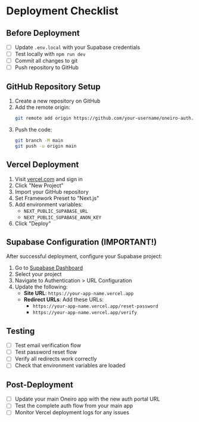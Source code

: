 # Deployment Checklist

## Before Deployment

- [ ] Update `.env.local` with your Supabase credentials
- [ ] Test locally with `npm run dev`
- [ ] Commit all changes to git
- [ ] Push repository to GitHub

## GitHub Repository Setup

1. Create a new repository on GitHub
2. Add the remote origin:
   ```bash
   git remote add origin https://github.com/your-username/oneiro-auth.git
   ```
3. Push the code:
   ```bash
   git branch -M main
   git push -u origin main
   ```

## Vercel Deployment

1. Visit [vercel.com](https://vercel.com) and sign in
2. Click "New Project"
3. Import your GitHub repository
4. Set Framework Preset to "Next.js"
5. Add environment variables:
   - `NEXT_PUBLIC_SUPABASE_URL`
   - `NEXT_PUBLIC_SUPABASE_ANON_KEY`
6. Click "Deploy"

## Supabase Configuration (IMPORTANT!)

After successful deployment, configure your Supabase project:

1. Go to [Supabase Dashboard](https://supabase.com/dashboard)
2. Select your project
3. Navigate to Authentication > URL Configuration
4. Update the following:
   - **Site URL**: `https://your-app-name.vercel.app`
   - **Redirect URLs**: Add these URLs:
     - `https://your-app-name.vercel.app/reset-password`
     - `https://your-app-name.vercel.app/verify`

## Testing

- [ ] Test email verification flow
- [ ] Test password reset flow
- [ ] Verify all redirects work correctly
- [ ] Check that environment variables are loaded

## Post-Deployment

- [ ] Update your main Oneiro app with the new auth portal URL
- [ ] Test the complete auth flow from your main app
- [ ] Monitor Vercel deployment logs for any issues
